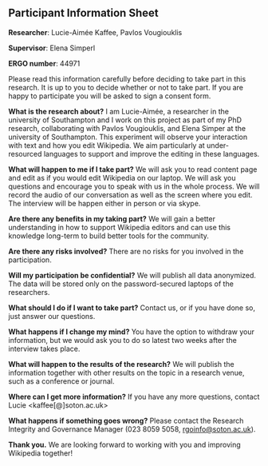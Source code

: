 ## Participant Information Sheet
**Researcher**: Lucie-Aimée Kaffee, Pavlos Vougiouklis

**Supervisor**: Elena Simperl

**ERGO number**: 44971						

Please read this information carefully before deciding to take part in this research.  It is up to you to decide whether or not to take part. If you are happy to participate you will be asked to sign a consent form.

**What is the research about?**
I am Lucie-Aimée, a researcher in the university of Southampton and I work on this project as part of my PhD research, collaborating with Pavlos Vougiouklis, and Elena Simper at the university of Southampton. This experiment will observe your interaction with text and how you edit Wikipedia. We aim particularly at under-resourced languages to support and improve the editing in these languages. 

**What will happen to me if I take part?**
We will ask you to read content page and edit as if you would edit Wikipedia on our laptop. We will ask you questions and encourage you to speak with us in the whole process. We will record the audio of our conversation as well as the screen where you edit. The interview will be happen either in person or via skype. 

**Are there any benefits in my taking part?**
We will gain a better understanding in how to support Wikipedia editors and can use this knowledge long-term to build better tools for the community.

**Are there any risks involved?**
There are no risks for you involved in the participation.

**Will my participation be confidential?**
We will publish all data anonymized. The data will be stored only on the password-secured laptops of the researchers.

**What should I do if I want to take part?**
Contact us, or if you have done so, just answer our questions.

**What happens if I change my mind?**
You have the option to withdraw your information, but we would ask you to do so latest two weeks after the interview takes place.

**What will happen to the results of the research?**
We will publish the information together with other results on the topic in a research venue, such as a conference or journal.

**Where can I get more information?**
If you have any more questions, contact Lucie <kaffee[@]soton.ac.uk>

**What happens if something goes wrong?**
Please contact the Research Integrity and Governance Manager (023 8059 5058, rgoinfo@soton.ac.uk).

**Thank you.**
We are looking forward to working with you and improving Wikipedia together!
